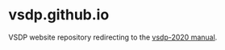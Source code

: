 # vsdp.github.io

VSDP website repository redirecting to the
[vsdp-2020 manual](https://vsdp.github.io/vsdp-2020).
